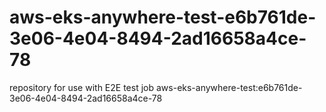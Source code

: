 # aws-eks-anywhere-test-e6b761de-3e06-4e04-8494-2ad16658a4ce-78
repository for use with E2E test job aws-eks-anywhere-test:e6b761de-3e06-4e04-8494-2ad16658a4ce-78
